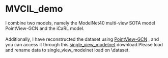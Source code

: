 # MVCIL_demo
I combine two models, namely the ModelNet40 multi-view SOTA model PointView-GCN and the iCaRL model.<br>  
Additionally, I have reconstructed the dataset using [PointView-GCN](https://github.com/SMohammadi89/PointView-GCN/tree/master) , and you can access it through this [single_view_modelnet](https://drive.google.com/file/d/1Z-Te9Vw_PhQDCIc_zxyemwiBjI-BeBLK/view?usp=sharing) download.Please load and rename data to single_view_modelnet load on \dataset\.<br>  
